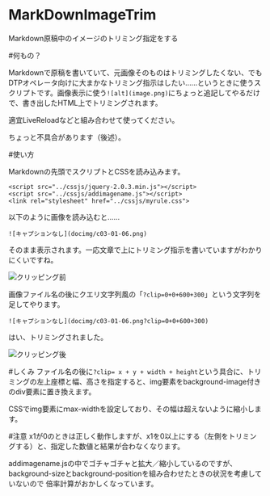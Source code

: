 MarkDownImageTrim
=================

Markdown原稿中のイメージのトリミング指定をする

#何もの？

Markdownで原稿を書いていて、元画像そのものはトリミングしたくない、でもDTPオペレータ向けに大まかなトリミング指示はしたい……というときに使うスクリプトです。画像表示に使う`![alt](image.png)`にちょっと追記してやるだけで、書き出したHTML上でトリミングされます。

適宜LiveReloadなどと組み合わせて使ってください。

ちょっと不具合があります（後述）。

#使い方

Markdownの先頭でスクリプトとCSSを読み込みます。
```
<script src="../cssjs/jquery-2.0.3.min.js"></script>
<script src="../cssjs/addimagename.js"></script>
<link rel="stylesheet" href="../cssjs/myrule.css"> 

```

以下のように画像を読み込むと……
```
![キャプションなし](docimg/c03-01-06.png)

```
そのまま表示されます。一応文章で上にトリミング指示を書いていますがわかりにくいですね。

![クリッピング前](img/marktrim-1.png)

画像ファイル名の後にクエリ文字列風の「`?clip=0+0+600+300`」という文字列を足してやります。
```
![キャプションなし](docimg/c03-01-06.png?clip=0+0+600+300)

```
はい、トリミングされました。

![クリッピング後](img/marktrim-1.png)


#しくみ
ファイル名の後に`?clip= x + y + width + height`という具合に、トリミングの左上座標と幅、高さを指定すると、img要素をbackground-image付きのdiv要素に置き換えます。

CSSでimg要素にｍax-widthを設定しており、その幅は超えないように縮小します。


#注意
x1が0のときは正しく動作しますが、x1を0以上にする（左側をトリミングする）と、指定した数値と結果が合わなくなります。

addimagename.jsの中でゴチャゴチャと拡大／縮小しているのですが、
background-sizeとbackground-positionを組み合わせたときの状況を考慮していないので
倍率計算がおかしくなっています。
